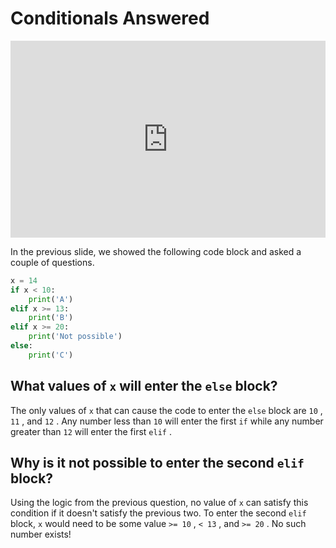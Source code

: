# Conditionals Answered

<div style="position: relative; padding-bottom: 62.5%; height: 0;">
    <iframe src="https://www.loom.com/embed/e375761784214d178f674ee415b0761f?sharedAppSource=personal_library" frameborder="0" webkitallowfullscreen mozallowfullscreen allowfullscreen style="position: absolute; top: 0; left: 0; width: 100%; height: 100%;"></iframe>
</div>

In the previous slide, we showed the following code block and asked a couple of questions.  
```py
x = 14
if x < 10:
    print('A')
elif x >= 13:
    print('B')
elif x >= 20:
    print('Not possible')
else:
    print('C')
```

 
##  What values of `x` will enter the `else` block?  

The only values of `x` that can cause the code to enter the `else` block are `10` , `11` , and `12` . Any number less than `10` will enter the first `if` while any number greater than `12` will enter the first `elif` .  
##  Why is it not possible to enter the second `elif` block?  

Using the logic from the previous question, no value of `x` can satisfy this condition if it doesn't satisfy the previous two. To enter the second `elif` block, `x` would need to be some value `>= 10` , `< 13` , and `>= 20` . No such number exists!  
